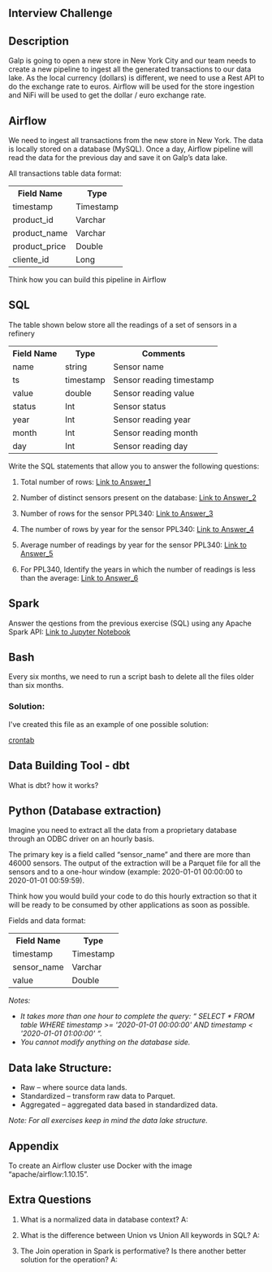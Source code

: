 ## Interview Challenge

## Description

Galp is going to open a new store in New York City and our team needs to create a new
pipeline to ingest all the generated transactions to our data lake. As the local currency (dollars) is different, we need to use a Rest API to do the exchange rate to euros. Airflow will be used
for the store ingestion and NiFi will be used to get the dollar / euro exchange rate.

## Airflow
We need to ingest all transactions from the new store in New York. The data is locally stored on a database (MySQL). Once a day, Airflow pipeline will read the data for the previous day and save it on Galp’s data lake.

All transactions table data format:

<table>
    <tr>
        <th>Field Name</th>
        <th>Type</th>
    </tr>
    <tr>
        <td>timestamp</td>
        <td>Timestamp</td>
    </tr>
    <tr>
        <td>product_id</td>
        <td>Varchar</td>
    </tr>
    <tr>
        <td>product_name</td>
        <td>Varchar</td>
    </tr>
    <tr>
        <td>product_price</td>
        <td>Double</td>
    </tr>
    <tr>
        <td>cliente_id</td>
        <td>Long</td>
    </tr>
</table> 

Think how you can build this pipeline in Airflow

## SQL 
The table shown below store all the readings of a set of sensors in a refinery

<table>
    <tr>
        <th>Field Name</th>
        <th>Type</th>
        <th>Comments</th>
    </tr>
    <tr>
        <td>name</td>
        <td>string</td>
        <td>Sensor name</td>
    </tr>
    <tr>
        <td>ts</td>
        <td>timestamp</td>
        <td>Sensor reading timestamp</td>
    </tr>
    <tr>
        <td>value</td>
        <td>double</td>
        <td>Sensor reading value</td>
    </tr>
    <tr>
        <td>status</td>
        <td>Int</td>
        <td>Sensor status</td>
    </tr>
    <tr>
        <td>year</td>
        <td>Int</td>
        <td>Sensor reading year</td>
    </tr>
    <tr>
        <td>month</td>
        <td>Int</td>
        <td>Sensor reading month</td>
    </tr>
    <tr>
        <td>day</td>
        <td>Int</td>
        <td>Sensor reading day</td>
    </tr>
</table> 
Write the SQL statements that allow you to answer the following questions:

1. Total number of rows: 
[Link to Answer_1](./SQL/queries/answer_1.sql)

2. Number of distinct sensors present on the database: 
[Link to Answer_2](./SQL/queries/answer_2.sql)

3. Number of rows for the sensor PPL340: 
[Link to Answer_3](./SQL/queries/answer_3.sql)

4. The number of rows by year for the sensor PPL340: 
[Link to Answer_4](./SQL/queries/answer_4.sql)

5. Average number of readings by year for the sensor PPL340: 
[Link to Answer_5](./SQL/queries/answer_5.sql)

6. For PPL340, Identify the years in which the number of readings is less than the average: 
[Link to Answer_6](./SQL/queries/answer_6.sql)

## Spark

Answer the qestions from the previous exercise (SQL) using any Apache Spark API:
[Link to Jupyter Notebook](./Spark/Python/pyspark_notebook.ipynb)


## Bash
Every six months, we need to  run a script bash to delete all the files older than six months.

### Solution:
I've created this file as an example of one possible solution:

[crontab](./Bash/crontab)

## Data Building Tool - dbt
What is dbt? how it works?

## Python (Database extraction)

Imagine you need to extract all the data from a proprietary database through an ODBC driver
on an hourly basis. 

The primary key is a field called “sensor_name” and there are more than
46000 sensors. The output of the extraction will be a Parquet file for all the sensors and to a
one-hour window (example: 2020-01-01 00:00:00 to 2020-01-01 00:59:59).

Think how you would build your code to do this hourly extraction so that it will be ready to be
consumed by other applications as soon as possible.

Fields and data format: 

<table>
    <tr>
        <th>Field Name</th>
        <th>Type</th>
    </tr>
    <tr>
        <td>timestamp</td>
        <td>Timestamp</td>
    </tr>
    <tr>
        <td>sensor_name</td>
        <td>Varchar</td>
    </tr>
    <tr>
        <td>value</td>
        <td>Double</td>
    </tr>
</table>

_Notes:_
* _It takes more than one hour to complete the query: “ SELECT * FROM table WHERE timestamp >= '2020-01-01 00:00:00' AND timestamp < '2020-01-01 01:00:00' “._
* _You cannot modify anything on the database side._

## Data lake Structure:

* Raw – where source data lands.
* Standardized – transform raw data to Parquet.
* Aggregated – aggregated data based in standardized data.

_Note: For all exercises keep in mind the data lake structure._

## Appendix
To create an Airflow cluster use Docker with the image “apache/airflow:1.10.15”.

## Extra Questions
1. What is a normalized data in database context? 
A:

2. What is the difference between Union vs Union All keywords in SQL?
A:

3. The Join operation in Spark is performative? Is there another better solution for the operation?
A:
